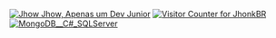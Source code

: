 [![Jhow Jhow, Apenas um Dev Junior](https://pimp-my-readme.webapp.io/pimp-my-readme/wavy-banner?subtitle=Apenas%20um%20Dev%20Junior&title=Jhow%20Jhow)](https://pimp-my-readme.webapp.io)
[![Visitor Counter for JhonkBR](https://pimp-my-readme.webapp.io/pimp-my-readme/visitor-counter?page=JhonkBR)](https://pimp-my-readme.webapp.io)
[![MongoDB__C#_SQLServer](https://pimp-my-readme.webapp.io/pimp-my-readme/technology?technology=MongoDB__C%23_SQLServer)](https://pimp-my-readme.webapp.io)
